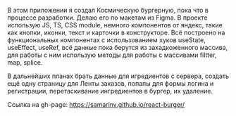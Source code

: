 В этом приложении я создал Космическую бургерную,
пока что в процессе разработки.
Делаю его по макетам из Figma.
В проекте использую JS, TS, CSS module, немного компонентов
от яндекс, такие как кнопки, иконки, текст и карточки в конструкторе. 
Всё построено на функциональных компонентах с использованием
хуков useState, useEffect, useRef, всё данные
пока берутся из захадкоженного массива, для работы
с ним использую методы для работы с массивами
filtter, map, splice.

В дальнейших планах брать данные для игредиентов
с сервера, создать ещё одну страницу для
Ленты заказов, попапы для формы логина и регистрации,
перетаскивание ингредиентов в бургер, их удаление. 

Ссылка на gh-page:
https://samarinv.github.io/react-burger/
